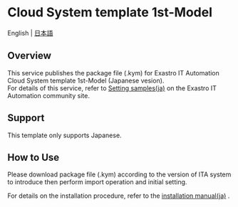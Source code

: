 # Cloud System template 1st-Model

English | [日本語](README.ja.md)

## Overview
This service publishes the package file (.kym) for Exastro IT Automation Cloud System template 1st-Model (Japanese vesion).<br>
For details of this service, refer to [Setting samples(ja)](https://exastro-suite.github.io/it-automation-docs/setting-samples_ja.html) on the Exastro IT Automation community site.

## Support
This template only supports Japanese.

## How to Use
Please download package file (.kym) according to the version of ITA system to introduce then perform import operation and initial setting.

For details on the installation procedure, refer to the [installation manual(ja)](https://exastro-suite.github.io/it-automation-docs/asset/SettingSamples_ja/cloud-system-template-install_ja.pdf) .
